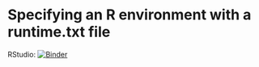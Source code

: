 # Specifying an R environment with a runtime.txt file

RStudio: [![Binder](https://mybinder.org/badge_logo.svg)](https://mybinder.org/v2/gh/amandamcgow/plottingERP/HEAD)

